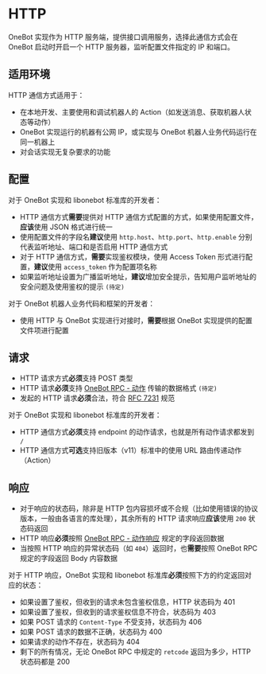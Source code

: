 # HTTP

OneBot 实现作为 HTTP 服务端，提供接口调用服务，选择此通信方式会在 OneBot 启动时开启一个 HTTP 服务器，监听配置文件指定的 IP 和端口。

## 适用环境

HTTP 通信方式适用于：

- 在本地开发、主要使用和调试机器人的 Action（如发送消息、获取机器人状态等动作）
- OneBot 实现运行的机器有公网 IP，或实现与 OneBot 机器人业务代码运行在同一机器上
- 对会话实现无复杂要求的功能

## 配置

对于 OneBot 实现和 libonebot 标准库的开发者：

- HTTP 通信方式**需要**提供对 HTTP 通信方式配置的方式，如果使用配置文件，**应该**使用 JSON 格式进行统一
- 使用配置文件的字段名**建议**使用 `http.host`、`http.port`、`http.enable` 分别代表监听地址、端口和是否启用 HTTP 通信方式
- 对于 HTTP 通信方式，**需要**实现鉴权模块，使用 Access Token 形式进行配置，**建议**使用 `access_token` 作为配置项名称
- 如果监听地址设置为广播监听地址，**建议**增加安全提示，告知用户监听地址的安全问题及使用鉴权的提示 `(待定)`

对于 OneBot 机器人业务代码和框架的开发者：

- 使用 HTTP 与 OneBot 实现进行对接时，**需要**根据 OneBot 实现提供的配置文件项进行配置

## 请求

- HTTP 请求方式**必须**支持 POST 类型
- HTTP 请求**必须**支持 [OneBot RPC - 动作](../../onebot-rpc/action) 传输的数据格式 `(待定)`
- 发起的 HTTP 请求**必须**合法，符合 [RFC 7231](https://datatracker.ietf.org/doc/html/rfc7231) 规范

对于 OneBot 实现和 libonebot 标准库的开发者：

- HTTP 通信方式**必须**支持 endpoint 的动作请求，也就是所有动作请求都发到 `/`
- HTTP 通信方式**可选**支持旧版本（v11）标准中的使用 URL 路由传递动作（Action）

## 响应

- 对于响应的状态码，除非是 HTTP 包内容损坏或不合规（比如使用错误的协议版本，一般由各语言的库处理），其余所有的 HTTP 请求响应**应该**使用 `200` 状态码返回
- HTTP 响应**必须**按照 [OneBot RPC - 动作响应](../../onebot-rpc/action-response) 规定的字段返回数据
- 当按照 HTTP 响应的异常状态码（如 `404`）返回时，也**需要**按照 OneBot RPC 规定的字段返回 Body 内容数据

对于 HTTP 响应，OneBot 实现和 libonebot 标准库**必须**按照下方的约定返回对应的状态：

- 如果设置了鉴权，但收到的请求未包含鉴权信息，HTTP 状态码为 401
- 如果设置了鉴权，但收到的请求鉴权信息不符合，状态码为 403
- 如果 POST 请求的 `Content-Type` 不受支持，状态码为 406
- 如果 POST 请求的数据不正确，状态码为 400
- 如果请求的动作不存在，状态码为 404
- 剩下的所有情况，无论 OneBot RPC 中规定的 `retcode` 返回为多少，HTTP 状态码都是 200
